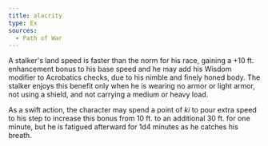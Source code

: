 ```yaml
---
title: alacrity
type: Ex
sources:
  - Path of War
---
```


A stalker's land speed is faster than the norm for his race, gaining a +10 ft. enhancement bonus to his base speed and he may add his Wisdom modifier to Acrobatics checks, due to his nimble and finely honed body. The stalker enjoys this benefit only when he is wearing no armor or light armor, not using a shield, and not carrying a medium or heavy load.

As a swift action, the character may spend a point of *ki* to pour extra speed to his step to increase this bonus from 10 ft. to an additional 30 ft. for one minute, but he is fatigued afterward for 1d4 minutes as he catches his breath.
